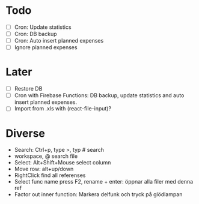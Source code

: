 # Todo

* [ ] Cron: Update statistics
* [ ] Cron: DB backup
* [ ] Cron: Auto insert planned expenses
* [ ] Ignore planned expenses

# Later
* [ ] Restore DB
* [ ] Cron with Firebase Functions: DB backup, update statistics and auto insert planned expenses.
* [ ] Import from .xls with (react-file-input)?

# Diverse

* Search: Ctrl+p, type >, typ # search
* workspace, @ search file
* Select: Alt+Shift+Mouse select column
* Move row: alt+up/down
* RightClick find all referenses
* Select func name press F2, rename + enter: öppnar alla filer med denna ref
* Factor out inner function: Markera delfunk och tryck på glödlampan

